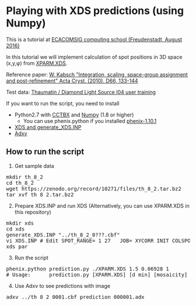 # Playing with XDS predictions (using Numpy)
This is a tutorial at [ECACOMSIG computing school (Freudenstadt, August 2016)](http://www.mrc-lmb.cam.ac.uk/harry/ecacomsig/freudenstadt.html)

In this tutorial we will implement calculation of spot positions in 3D space (x,y,&phi;) from [XPARM.XDS](http://xds.mpimf-heidelberg.mpg.de/html_doc/xds_files.html#XPARM.XDS).

Reference paper: [W. Kabsch "Integration, scaling, space-group assignment and post-refinement" Acta Cryst. (2010). D66, 133-144](http://dx.doi.org/10.1107/S0907444909047374)

Test data: [Thaumatin / Diamond Light Source I04 user training](https://zenodo.org/record/10271#.V6vChZOLRBz)

If you want to run the script, you need to install
* Python2.7 with [CCTBX](http://cctbx.sourceforge.net/) and [Numpy](http://www.numpy.org/) (1.8 or higher)
   * You can use phenix.python if you installed [phenix-1.10.1](https://www.phenix-online.org/)
* [XDS and generate_XDS.INP](http://strucbio.biologie.uni-konstanz.de/xdswiki/index.php/Installation)
* [Adxv](http://www.scripps.edu/tainer/arvai/adxv.html)

## How to run the script
1. Get sample data
<pre>
mkdir th_8_2
cd th_8_2
wget https://zenodo.org/record/10271/files/th_8_2.tar.bz2
tar xvf th_8_2.tar.bz2
</pre>
2. Prepare XDS.INP and run XDS (Alternatively, you can use XPARM.XDS in this repository)
<pre>
mkdir xds
cd xds
generate_XDS.INP "../th_8_2_0???.cbf"
vi XDS.INP # Edit SPOT_RANGE= 1 27   JOB= XYCORR INIT COLSPOT IDXREF
xds_par
</pre>
3. Run the script
<pre>
phenix.python prediction.py ./XPARM.XDS 1.5 0.06928 1
# Usage:      prediction.py [XPARM.XDS] [d_min] [mosaicity] [frame numbers..]
</pre>
4. Use Adxv to see predictions with image
<pre>
adxv ../th_8_2_0001.cbf prediction_000001.adx
</pre>
